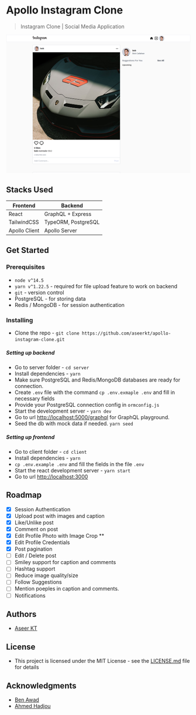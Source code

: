 # Apollo Instagram Clone

> Instagram Clone | Social Media Application

![Instagram Clone Screenshot](/instagram_clone.png)

## Stacks Used

| Frontend      | Backend             |
| ------------- | ------------------- |
| React         | GraphQL + Express   |
| TailwindCSS   | TypeORM, PostgreSQL |
| Apollo Client | Apollo Server       |

## Get Started

### Prerequisites

- `node v^14.5`
- `yarn v^1.22.5` - required for file upload feature to work on backend
- `git` - version control
- PostgreSQL - for storing data
- Redis / MongoDB - for session authentication

### Installing

- Clone the repo - `git clone https://github.com/aseerkt/apollo-instagram-clone.git`

##### Setting up backend

- Go to server folder - `cd server`
- Install dependencies - `yarn`
- Make sure PostgreSQL and Redis/MongoDB databases are ready for connection.
- Create `.env` file with the command `cp .env.exmaple .env` and fill in necessary fields
- Provide your PostgreSQL connection config in `ormconfig.js`
- Start the development server - `yarn dev`
- Go to url [http://localhost:5000/graphql](http://localhost:5000/graphql) for GraphQL playground.
- Seed the db with mock data if needed. `yarn seed`

##### Setting up frontend

- Go to client folder - `cd client`
- Install dependencies - `yarn`
- `cp .env.example .env` and fill the fields in the file `.env`
- Start the react development server - `yarn start`
- Go to url [http://localhost:3000](http://localhost:3000)

## Roadmap

- [x] Session Authentication
- [x] Upload post with images and caption
- [x] Like/Unlike post
- [x] Comment on post
- [x] Edit Profile Photo with Image Crop \*\*
- [x] Edit Profile Credentials
- [x] Post pagination
- [ ] Edit / Delete post
- [ ] Smiley support for caption and comments
- [ ] Hashtag support
- [ ] Reduce image quality/size
- [ ] Follow Suggestions
- [ ] Mention poeples in caption and comments.
- [ ] Notifications

## Authors

- [Aseer KT](https://github.com/aseerkt)

## License

- This project is licensed under the MIT License - see the [LICENSE.md](./LICENSE) file for details

## Acknowledgments

- [Ben Awad](https://github.com/benawad)
- [Ahmed Hadjou](https://github.com/hidjou)
